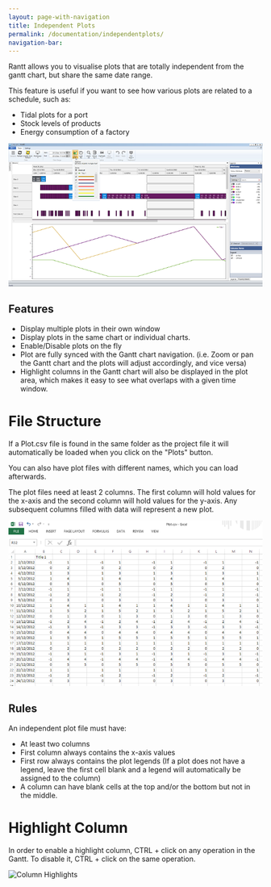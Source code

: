 ```yaml
---
layout: page-with-navigation
title: Independent Plots
permalink: /documentation/independentplots/
navigation-bar:
---
```


Rantt allows you to visualise plots that are totally independent from the gantt chart, but share the same date range.

This feature is useful if you want to see how various plots are related to a schedule, such as:

- Tidal plots for a port
- Stock levels of products
- Energy consumption of a factory

![Plots](img/Plots.png)

Features
--------

- Display multiple plots in their own window
- Display plots in the same chart or individual charts.
- Enable/Disable plots on the fly
- Plot are fully synced with the Gantt chart navigation. (i.e. Zoom or pan the Gantt chart and the plots will adjust accordingly, and vice versa)
- Highlight columns in the Gantt chart will also be displayed in the plot area, which makes it easy to see what overlaps with a given time window.


File Structure
==============

If a Plot.csv file is found in the same folder as the project file it will automatically be loaded when you click on the "Plots" button.

You can also have plot files with different names, which you can load afterwards.

The plot files need at least 2 columns. The first column will hold values for the x-axis and the second column will hold values for the y-axis. Any subsequent columns filled with data will represent a new plot.

![Plot File](img/PlotFile.png)

Rules
------

An independent plot file must have:

- At least two columns
- First column always contains the x-axis values
- First row always contains the plot legends (If a plot does not have a legend, leave the first cell blank and a legend will automatically be assigned to the column)
- A column can have blank cells at the top and/or the bottom but not in the middle.


Highlight Column
==================

In order to enable a highlight column, CTRL + click on any operation in the Gantt. To disable it, CTRL + click on the same operation.

![Column Highlights](img/HighlightColumn.png)

